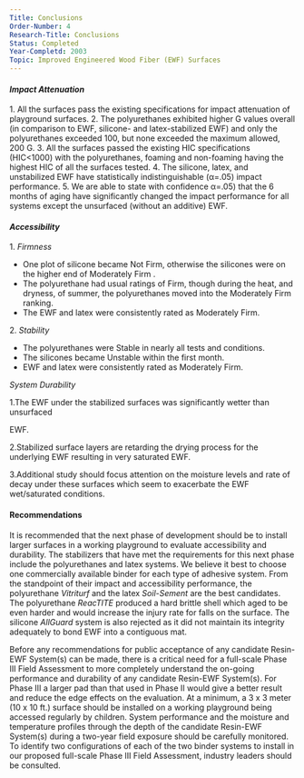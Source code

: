 ```yaml
---
Title: Conclusions
Order-Number: 4
Research-Title: Conclusions
Status: Completed
Year-Completd: 2003
Topic: Improved Engineered Wood Fiber (EWF) Surfaces 
---
```


#### *Impact Attenuation*

1\. All the surfaces pass the existing specifications for impact attenuation of playground surfaces. 2. The polyurethanes exhibited higher G values overall (in comparison to EWF, silicone- and latex-stabilized EWF) and only the polyurethanes exceeded 100, but none exceeded the maximum allowed, 200 G. 3. All the surfaces passed the existing HIC specifications (HIC<1000) with the polyurethanes, foaming and non-foaming having the highest HIC of all the surfaces tested. 4. The silicone, latex, and unstabilized EWF have statistically indistinguishable (α=.05) impact performance. 5. We are able to state with confidence α=.05) that the 6 months of aging have significantly changed the impact performance for all systems except the unsurfaced (without an additive) EWF.

#### *Accessibility*

1\. *Firmness*

-   One plot of silicone became Not Firm, otherwise the silicones were on the higher end of Moderately Firm .
-   The polyurethane had usual ratings of Firm, though during the heat, and dryness, of summer, the polyurethanes moved into the Moderately Firm ranking.
-   The EWF and latex were consistently rated as Moderately Firm.

2\. *Stability*

-   The polyurethanes were Stable in nearly all tests and conditions.
-   The silicones became Unstable within the first month.
-   EWF and latex were consistently rated as Moderately Firm.

*System Durability*

1.The EWF under the stabilized surfaces was significantly wetter than unsurfaced

EWF.

2.Stabilized surface layers are retarding the drying process for the underlying EWF resulting in very saturated EWF.

3.Additional study should focus attention on the moisture levels and rate of decay under these surfaces which seem to exacerbate the EWF wet/saturated conditions.

#### Recommendations

It is recommended that the next phase of development should be to install larger surfaces in a working playground to evaluate accessibility and durability. The stabilizers that have met the requirements for this next phase include the polyurethanes and latex systems. We believe it best to choose one commercially available binder for each type of adhesive system. From the standpoint of their impact and accessibility performance, the polyurethane *Vitriturf* and the latex *Soil-Sement* are the best candidates. The polyurethane *ReacTITE* produced a hard brittle shell which aged to be even harder and would increase the injury rate for falls on the surface. The silicone *AllGuard* system is also rejected as it did not maintain its integrity adequately to bond EWF into a contiguous mat.

Before any recommendations for public acceptance of any candidate Resin-EWF System(s) can be made, there is a critical need for a full-scale Phase III Field Assessment to more completely understand the on-going performance and durability of any candidate Resin-EWF System(s). For Phase III a larger pad than that used in Phase II would give a better result and reduce the edge effects on the evaluation. At a minimum, a 3 x 3 meter (10 x 10 ft.) surface should be installed on a working playground being accessed regularly by children. System performance and the moisture and temperature profiles through the depth of the candidate Resin-EWF System(s) during a two-year field exposure should be carefully monitored. To identify two configurations of each of the two binder systems to install in our proposed full-scale Phase III Field Assessment, industry leaders should be consulted.
